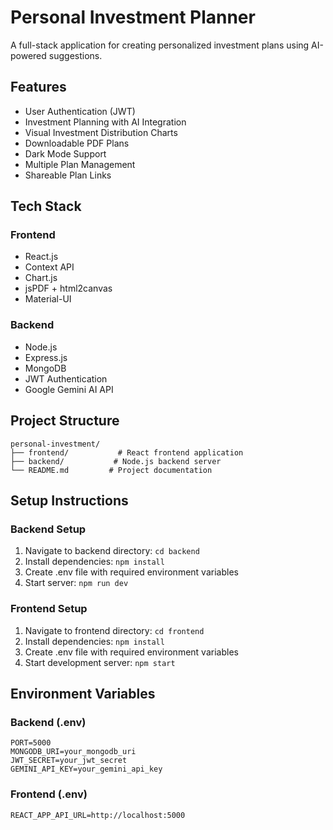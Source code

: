 # Personal Investment Planner

A full-stack application for creating personalized investment plans using AI-powered suggestions.

## Features

- User Authentication (JWT)
- Investment Planning with AI Integration
- Visual Investment Distribution Charts
- Downloadable PDF Plans
- Dark Mode Support
- Multiple Plan Management
- Shareable Plan Links

## Tech Stack

### Frontend

- React.js
- Context API
- Chart.js
- jsPDF + html2canvas
- Material-UI

### Backend

- Node.js
- Express.js
- MongoDB
- JWT Authentication
- Google Gemini AI API

## Project Structure

```
personal-investment/
├── frontend/           # React frontend application
├── backend/           # Node.js backend server
└── README.md         # Project documentation
```

## Setup Instructions

### Backend Setup

1. Navigate to backend directory: `cd backend`
2. Install dependencies: `npm install`
3. Create .env file with required environment variables
4. Start server: `npm run dev`

### Frontend Setup

1. Navigate to frontend directory: `cd frontend`
2. Install dependencies: `npm install`
3. Create .env file with required environment variables
4. Start development server: `npm start`

## Environment Variables

### Backend (.env)

```
PORT=5000
MONGODB_URI=your_mongodb_uri
JWT_SECRET=your_jwt_secret
GEMINI_API_KEY=your_gemini_api_key
```

### Frontend (.env)

```
REACT_APP_API_URL=http://localhost:5000
```
